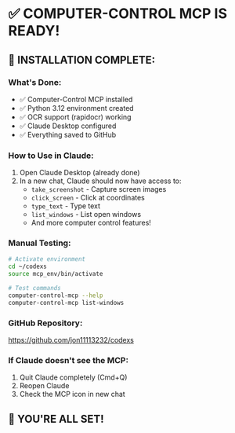 # ✅ COMPUTER-CONTROL MCP IS READY!

## 🎯 INSTALLATION COMPLETE:

### What's Done:
- ✅ Computer-Control MCP installed
- ✅ Python 3.12 environment created
- ✅ OCR support (rapidocr) working
- ✅ Claude Desktop configured
- ✅ Everything saved to GitHub

### How to Use in Claude:
1. Open Claude Desktop (already done)
2. In a new chat, Claude should now have access to:
   - `take_screenshot` - Capture screen images
   - `click_screen` - Click at coordinates
   - `type_text` - Type text
   - `list_windows` - List open windows
   - And more computer control features!

### Manual Testing:
```bash
# Activate environment
cd ~/codexs
source mcp_env/bin/activate

# Test commands
computer-control-mcp --help
computer-control-mcp list-windows
```

### GitHub Repository:
https://github.com/jon11113232/codexs

### If Claude doesn't see the MCP:
1. Quit Claude completely (Cmd+Q)
2. Reopen Claude
3. Check the MCP icon in new chat

## 🎉 YOU'RE ALL SET!
